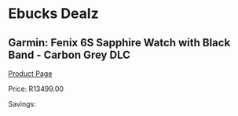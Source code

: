 
# Ebucks Dealz
## Garmin: Fenix 6S Sapphire Watch with Black Band - Carbon Grey DLC
[Product Page](https://www.ebucks.com/web/shop/productSelected.do?prodId=646566655&catId=872270976)

Price: R13499.00

Savings: 


	